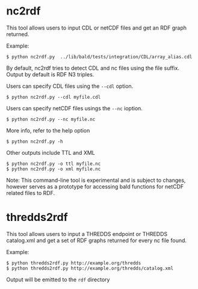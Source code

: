 # nc2rdf

This tool allows users to input CDL or netCDF files and get an RDF graph returned.

Example:
```
$ python nc2rdf.py  ../lib/bald/tests/integration/CDL/array_alias.cdl
```

By default, nc2rdf tries to detect CDL and nc files using the file suffix. Output by default is
RDF N3 triples.

Users can specify CDL files using the `--cdl` option.
```
$ python nc2rdf.py --cdl myfile.cdl
```

Users can specify netCDF files usings the `--nc` ioption.
```
$ python nc2rdf.py --nc myfile.nc
```

More info, refer to the help option
```
$ python nc2rdf.py -h
```

Other outputs include TTL and XML
```
$ python nc2rdf.py -o ttl myfile.nc
$ python nc2rdf.py -o xml myfile.nc
```

Note: This command-line tool is experimental and is subject to changes, however serves as a prototype for accessing bald functions for netCDF related files to RDF.


# thredds2rdf

This tool allows users to input a THREDDS endpoint or THREDDS catalog.xml and get a set of RDF graphs returned for every nc file found.

Example:
```
$ python thredds2rdf.py http://example.org/thredds
$ python thredds2rdf.py http://example.org/thredds/catalog.xml
```

Output will be emitted to the `rdf` directory
